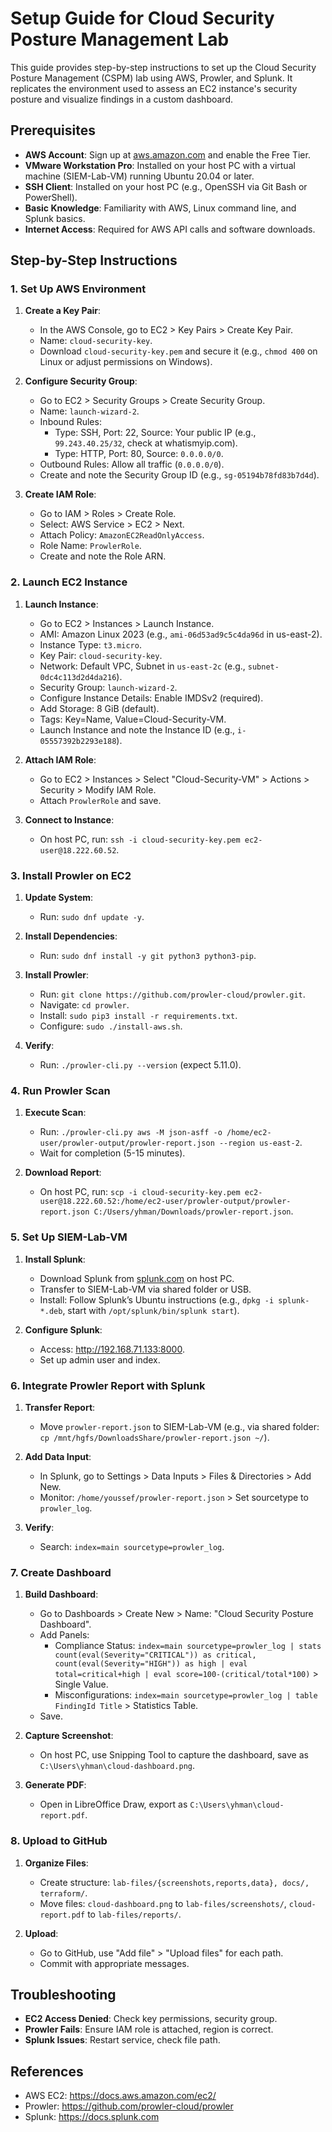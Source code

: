 # Setup Guide for Cloud Security Posture Management Lab

This guide provides step-by-step instructions to set up the Cloud Security Posture Management (CSPM) lab using AWS, Prowler, and Splunk. It replicates the environment used to assess an EC2 instance's security posture and visualize findings in a custom dashboard.

## Prerequisites

- **AWS Account**: Sign up at [aws.amazon.com](https://aws.amazon.com) and enable the Free Tier.
- **VMware Workstation Pro**: Installed on your host PC with a virtual machine (SIEM-Lab-VM) running Ubuntu 20.04 or later.
- **SSH Client**: Installed on your host PC (e.g., OpenSSH via Git Bash or PowerShell).
- **Basic Knowledge**: Familiarity with AWS, Linux command line, and Splunk basics.
- **Internet Access**: Required for AWS API calls and software downloads.

## Step-by-Step Instructions

### 1. Set Up AWS Environment
1. **Create a Key Pair**:
   - In the AWS Console, go to EC2 > Key Pairs > Create Key Pair.
   - Name: `cloud-security-key`.
   - Download `cloud-security-key.pem` and secure it (e.g., `chmod 400` on Linux or adjust permissions on Windows).

2. **Configure Security Group**:
   - Go to EC2 > Security Groups > Create Security Group.
   - Name: `launch-wizard-2`.
   - Inbound Rules:
     - Type: SSH, Port: 22, Source: Your public IP (e.g., `99.243.40.25/32`, check at whatismyip.com).
     - Type: HTTP, Port: 80, Source: `0.0.0.0/0`.
   - Outbound Rules: Allow all traffic (`0.0.0.0/0`).
   - Create and note the Security Group ID (e.g., `sg-05194b78fd83b7d4d`).

3. **Create IAM Role**:
   - Go to IAM > Roles > Create Role.
   - Select: AWS Service > EC2 > Next.
   - Attach Policy: `AmazonEC2ReadOnlyAccess`.
   - Role Name: `ProwlerRole`.
   - Create and note the Role ARN.

### 2. Launch EC2 Instance
1. **Launch Instance**:
   - Go to EC2 > Instances > Launch Instance.
   - AMI: Amazon Linux 2023 (e.g., `ami-06d53ad9c5c4da96d` in us-east-2).
   - Instance Type: `t3.micro`.
   - Key Pair: `cloud-security-key`.
   - Network: Default VPC, Subnet in `us-east-2c` (e.g., `subnet-0dc4c113d2d4da216`).
   - Security Group: `launch-wizard-2`.
   - Configure Instance Details: Enable IMDSv2 (required).
   - Add Storage: 8 GiB (default).
   - Tags: Key=Name, Value=Cloud-Security-VM.
   - Launch Instance and note the Instance ID (e.g., `i-05557392b2293e188`).

2. **Attach IAM Role**:
   - Go to EC2 > Instances > Select "Cloud-Security-VM" > Actions > Security > Modify IAM Role.
   - Attach `ProwlerRole` and save.

3. **Connect to Instance**:
   - On host PC, run: `ssh -i cloud-security-key.pem ec2-user@18.222.60.52`.

### 3. Install Prowler on EC2
1. **Update System**:
   - Run: `sudo dnf update -y`.

2. **Install Dependencies**:
   - Run: `sudo dnf install -y git python3 python3-pip`.

3. **Install Prowler**:
   - Run: `git clone https://github.com/prowler-cloud/prowler.git`.
   - Navigate: `cd prowler`.
   - Install: `sudo pip3 install -r requirements.txt`.
   - Configure: `sudo ./install-aws.sh`.

4. **Verify**:
   - Run: `./prowler-cli.py --version` (expect 5.11.0).

### 4. Run Prowler Scan
1. **Execute Scan**:
   - Run: `./prowler-cli.py aws -M json-asff -o /home/ec2-user/prowler-output/prowler-report.json --region us-east-2`.
   - Wait for completion (5-15 minutes).

2. **Download Report**:
   - On host PC, run: `scp -i cloud-security-key.pem ec2-user@18.222.60.52:/home/ec2-user/prowler-output/prowler-report.json C:/Users/yhman/Downloads/prowler-report.json`.

### 5. Set Up SIEM-Lab-VM
1. **Install Splunk**:
   - Download Splunk from [splunk.com](https://www.splunk.com) on host PC.
   - Transfer to SIEM-Lab-VM via shared folder or USB.
   - Install: Follow Splunk’s Ubuntu instructions (e.g., `dpkg -i splunk-*.deb`, start with `/opt/splunk/bin/splunk start`).

2. **Configure Splunk**:
   - Access: http://192.168.71.133:8000.
   - Set up admin user and index.

### 6. Integrate Prowler Report with Splunk
1. **Transfer Report**:
   - Move `prowler-report.json` to SIEM-Lab-VM (e.g., via shared folder: `cp /mnt/hgfs/DownloadsShare/prowler-report.json ~/`).

2. **Add Data Input**:
   - In Splunk, go to Settings > Data Inputs > Files & Directories > Add New.
   - Monitor: `/home/youssef/prowler-report.json` > Set sourcetype to `prowler_log`.

3. **Verify**:
   - Search: `index=main sourcetype=prowler_log`.

### 7. Create Dashboard
1. **Build Dashboard**:
   - Go to Dashboards > Create New > Name: "Cloud Security Posture Dashboard".
   - Add Panels:
     - Compliance Status: `index=main sourcetype=prowler_log | stats count(eval(Severity="CRITICAL")) as critical, count(eval(Severity="HIGH")) as high | eval total=critical+high | eval score=100-(critical/total*100)` > Single Value.
     - Misconfigurations: `index=main sourcetype=prowler_log | table FindingId Title` > Statistics Table.
   - Save.

2. **Capture Screenshot**:
   - On host PC, use Snipping Tool to capture the dashboard, save as `C:\Users\yhman\cloud-dashboard.png`.

3. **Generate PDF**:
   - Open in LibreOffice Draw, export as `C:\Users\yhman\cloud-report.pdf`.

### 8. Upload to GitHub
1. **Organize Files**:
   - Create structure: `lab-files/{screenshots,reports,data}, docs/, terraform/`.
   - Move files: `cloud-dashboard.png` to `lab-files/screenshots/`, `cloud-report.pdf` to `lab-files/reports/`.

2. **Upload**:
   - Go to GitHub, use "Add file" > "Upload files" for each path.
   - Commit with appropriate messages.

## Troubleshooting
- **EC2 Access Denied**: Check key permissions, security group.
- **Prowler Fails**: Ensure IAM role is attached, region is correct.
- **Splunk Issues**: Restart service, check file path.

## References
- AWS EC2: https://docs.aws.amazon.com/ec2/
- Prowler: https://github.com/prowler-cloud/prowler
- Splunk: https://docs.splunk.com
